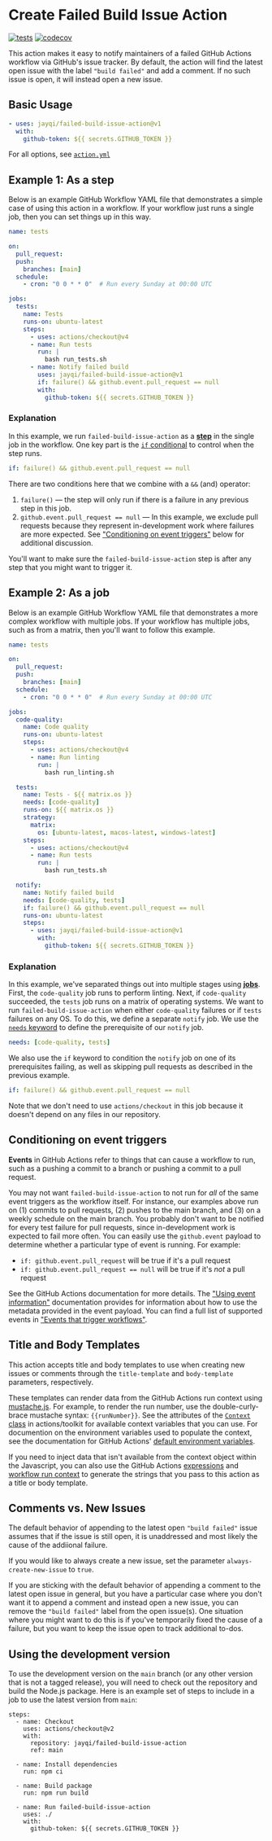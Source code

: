 # Create Failed Build Issue Action

[![tests](https://github.com/jayqi/failed-build-issue-action/actions/workflows/tests.yml/badge.svg?branch=main)](https://github.com/jayqi/failed-build-issue-action/actions/workflows/tests.yml) [![codecov](https://codecov.io/github/jayqi/failed-build-issue-action/branch/main/graph/badge.svg?token=LKAEGPVU4N)](https://codecov.io/github/jayqi/failed-build-issue-action)

This action makes it easy to notify maintainers of a failed GitHub Actions workflow via GitHub's issue tracker. By default, the action will find the latest open issue with the label `"build failed"` and add a comment. If no such issue is open, it will instead open a new issue.

## Basic Usage

```yml
- uses: jayqi/failed-build-issue-action@v1
  with:
    github-token: ${{ secrets.GITHUB_TOKEN }}
```

For all options, see [`action.yml`](./action.yml)

## Example 1: As a step

Below is an example GitHub Workflow YAML file that demonstrates a simple case of using this action in a workflow. If your workflow just runs a single job, then you can set things up in this way. 

```yml
name: tests

on:
  pull_request:
  push:
    branches: [main]
  schedule:
    - cron: "0 0 * * 0"  # Run every Sunday at 00:00 UTC

jobs:
  tests:
    name: Tests
    runs-on: ubuntu-latest
    steps:
      - uses: actions/checkout@v4
      - name: Run tests
        run: |
          bash run_tests.sh
      - name: Notify failed build
        uses: jayqi/failed-build-issue-action@v1
        if: failure() && github.event.pull_request == null
        with:
          github-token: ${{ secrets.GITHUB_TOKEN }}
```

### Explanation

In this example, we run `failed-build-issue-action` as a [**step**](https://docs.github.com/en/actions/learn-github-actions/understanding-github-actions#the-components-of-github-actions) in the single job in the workflow. One key part is the [`if` conditional](https://docs.github.com/en/actions/using-workflows/workflow-syntax-for-github-actions#jobsjob_idstepsif) to control when the step runs. 

```yml
if: failure() && github.event.pull_request == null
```

There are two conditions here that we combine with a `&&` (and) operator:

1. `failure()` — the step will only run if there is a failure in any previous step in this job.
2. `github.event.pull_request == null` — In this example, we exclude pull requests because they represent in-development work where failures are more expected. See ["Conditioning on event triggers"](#conditioning-on-event-triggers) below for additional discussion.

You'll want to make sure the `failed-build-issue-action` step is after any step that you might want to trigger it. 

## Example 2: As a job

Below is an example GitHub Workflow YAML file that demonstrates a more complex workflow with multiple jobs. If your workflow has multiple jobs, such as from a matrix, then you'll want to follow this example.

```yml
name: tests

on:
  pull_request:
  push:
    branches: [main]
  schedule:
    - cron: "0 0 * * 0"  # Run every Sunday at 00:00 UTC

jobs:
  code-quality:
    name: Code quality
    runs-on: ubuntu-latest
    steps:
      - uses: actions/checkout@v4
      - name: Run linting
        run: |
          bash run_linting.sh

  tests:
    name: Tests - ${{ matrix.os }}
    needs: [code-quality]
    runs-on: ${{ matrix.os }}
    strategy:
      matrix:
        os: [ubuntu-latest, macos-latest, windows-latest]
    steps:
      - uses: actions/checkout@v4
      - name: Run tests
        run: |
          bash run_tests.sh

  notify:
    name: Notify failed build
    needs: [code-quality, tests]
    if: failure() && github.event.pull_request == null
    runs-on: ubuntu-latest
    steps:
      - uses: jayqi/failed-build-issue-action@v1
        with:
          github-token: ${{ secrets.GITHUB_TOKEN }}
```

### Explanation

In this example, we've separated things out into multiple stages using [**jobs**](https://docs.github.com/en/actions/using-jobs/using-jobs-in-a-workflow). First, the `code-quality` job runs to perform linting. Next, if `code-quality` succeeded, the `tests` job runs on a matrix of operating systems. We want to run `failed-build-issue-action` when either `code-quality` failures or if `tests` failures on any OS. To do this, we define a separate `notify` job. We use the [`needs` keyword](https://docs.github.com/en/actions/using-jobs/using-jobs-in-a-workflow#defining-prerequisite-jobs) to define the prerequisite of our `notify` job. 

```yml
needs: [code-quality, tests]
```

We also use the `if` keyword to condition the `notify` job on one of its prerequisites failing, as well as skipping pull requests as described in the previous example.

```yml
if: failure() && github.event.pull_request == null
```

Note that we don't need to use `actions/checkout` in this job because it doesn't depend on any files in our repository.  

## Conditioning on event triggers

**Events** in GitHub Actions refer to things that can cause a workflow to run, such as a pushing a commit to a branch or pushing a commit to a pull request. 

You may not want `failed-build-issue-action` to not run for _all_ of the same event triggers as the workflow itself. For instance, our examples above run on (1) commits to pull requests, (2) pushes to the main branch, and (3) on a weekly schedule on the main branch. You probably don't want to be notified for every test failure for pull requests, since in-development work is expected to fail more often. You can easily use the `github.event` payload to determine whether a particular type of event is running. For example:

- `if: github.event.pull_request` will be true if it's a pull request
- `if: github.event.pull_request == null` will be true if it's _not_ a pull request

See the GitHub Actions documentation for more details. The ["Using event information"](https://docs.github.com/en/actions/using-workflows/triggering-a-workflow#using-event-information) documentation provides for information about how to use the metadata provided in the event payload. You can find a full list of supported events in ["Events that trigger workflows"](https://docs.github.com/en/actions/using-workflows/events-that-trigger-workflows).

## Title and Body Templates

This action accepts title and body templates to use when creating new issues or comments through the `title-template` and `body-template` parameters, respectively.

These templates can render data from the GitHub Actions run context using [mustache.js](https://github.com/janl/mustache.js/). For example, to render the run number, use the double-curly-brace mustache syntax: `{{runNumber}}`. See the attributes of the [`Context` class](https://github.com/actions/toolkit/blob/main/packages/github/src/context.ts) in actions/toolkit for available context variables that you can use. For documention on the environment variables used to populate the context, see the documentation for GitHub Actions' [default environment variables](https://docs.github.com/en/actions/learn-github-actions/variables#default-environment-variables).

If you need to inject data that isn't available from the context object within the Javascript, you can also use the GitHub Actions [expressions](https://docs.github.com/en/actions/learn-github-actions/expressions) and [workflow run context](https://docs.github.com/en/actions/learn-github-actions/contexts) to generate the strings that you pass to this action as a title or body template.

## Comments vs. New Issues

The default behavior of appending to the latest open `"build failed"` issue assumes that if the issue is still open, it is unaddressed and most likely the cause of the addiional failure.

If you would like to always create a new issue, set the parameter `always-create-new-issue` to `true`.

If you are sticking with the default behavior of appending a comment to the latest open issue in general, but you have a particular case where you don't want it to append a comment and instead open a new issue, you can remove the `"build failed"` label from the open issue(s). One situation where you might want to do this is if you've temporarily fixed the cause of a failure, but you want to keep the issue open to track additional to-dos.

## Using the development version

To use the development version on the `main` branch (or any other version that is not a tagged release), you will need to check out the repository and build the Node.js package. Here is an example set of steps to include in a job to use the latest version from `main`:

```
steps:
  - name: Checkout
    uses: actions/checkout@v2
    with:
      repository: jayqi/failed-build-issue-action
      ref: main

  - name: Install dependencies
    run: npm ci

  - name: Build package
    run: npm run build

  - name: Run failed-build-issue-action
    uses: ./
    with:
      github-token: ${{ secrets.GITHUB_TOKEN }}
```
